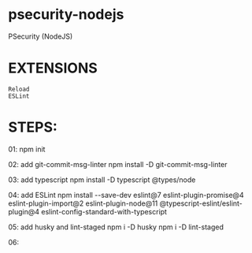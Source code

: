 # psecurity-nodejs
PSecurity (NodeJS)

# EXTENSIONS
    Reload
    ESLint


# STEPS:

01: npm init

02: add git-commit-msg-linter
    npm install -D git-commit-msg-linter

03: add typescript
    npm install -D typescript @types/node         

04: add ESLint
    npm install --save-dev eslint@7 eslint-plugin-promise@4 eslint-plugin-import@2 eslint-plugin-node@11 @typescript-eslint/eslint-plugin@4 eslint-config-standard-with-typescript

05: add husky and lint-staged 
    npm i -D husky
    npm i -D lint-staged

06: 
    